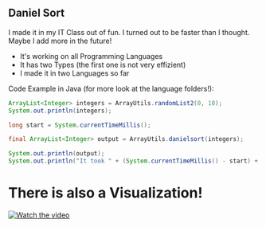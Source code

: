 ## Daniel Sort
I made it in my IT Class out of fun.
I turned out to be faster than I thought.
Maybe I add more in the future!
 
- It's working on all Programming Languages
- It has two Types (the first one is not very effizient)
- I made it in two Languages so far

Code Example in Java (for more look at the language folders!):
```java
ArrayList<Integer> integers = ArrayUtils.randomList2(0, 10);
System.out.println(integers);

long start = System.currentTimeMillis();

final ArrayList<Integer> output = ArrayUtils.danielsort(integers);

System.out.println(output);
System.out.println("It took " + (System.currentTimeMillis() - start) + "ms!");
```

# There is also a Visualization!
[![Watch the video](https://img.youtube.com/vi/hDtmClk6Thc/maxresdefault.jpg)](https://youtu.be/hDtmClk6Thc)